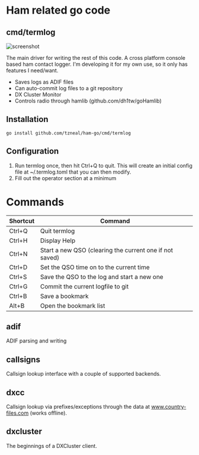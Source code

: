 # Ham related go code

## cmd/termlog

![screenshot](https://raw.githubusercontent.com/tzneal/ham-go/master/_screenshots/screenshot.png)

The main driver for writing the rest of this code.  A cross platform console
based ham contact logger.  I'm developing it for my own use, so it only has
features I need/want.

- Saves logs as ADIF files
- Can auto-commit log files to a git repository
- DX Cluster Monitor
- Controls radio through hamlib (github.com/dh1tw/goHamlib)

## Installation

```
go install github.com/tzneal/ham-go/cmd/termlog
```

## Configuration

1) Run termlog once, then hit Ctrl+Q to quit.  This will create an initial
   config file at ~/.termlog.toml that you can then modify.
2) Fill out the operator section at a minimum

# Commands
    
| Shortcut | Command |
|----------|---------|
| Ctrl+Q   | Quit termlog |
| Ctrl+H   | Display Help |
| Ctrl+N   | Start a new QSO (clearing the current one if not saved) |
| Ctrl+D   | Set the QSO time on to the current time |
| Ctrl+S   | Save the QSO to the log and start a new one |
| Ctrl+G   | Commit the current logfile to git |
| Ctrl+B   | Save a bookmark |
| Alt+B    | Open the bookmark list |


## adif

ADIF parsing and writing

## callsigns

Callsign lookup interface with a couple of supported backends.

## dxcc

Callsign lookup via prefixes/exceptions through the data at
www.country-files.com (works offline).

## dxcluster

The beginnings of a DXCluster client.